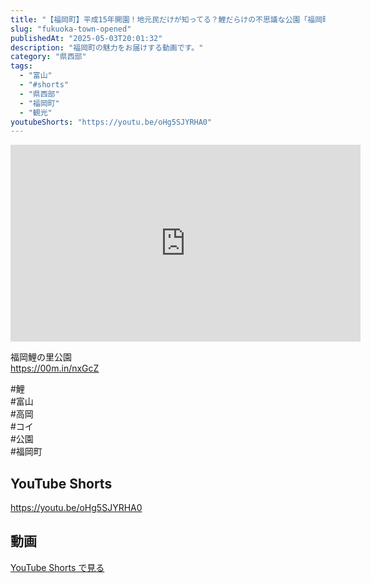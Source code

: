 ```yaml
---
title: "【福岡町】平成15年開園！地元民だけが知ってる？鯉だらけの不思議な公園「福岡町鯉の里公園」 #shorts"
slug: "fukuoka-town-opened"
publishedAt: "2025-05-03T20:01:32"
description: "福岡町の魅力をお届けする動画です。"
category: "県西部"
tags: 
  - "富山"
  - "#shorts"
  - "県西部"
  - "福岡町"
  - "観光"
youtubeShorts: "https://youtu.be/oHg5SJYRHA0"
---
```


<iframe width="560" height="315" src="https://www.youtube.com/embed/uJrQ5ZScgDQ" frameborder="0" allowfullscreen></iframe>

福岡鯉の里公園<br />
https://00m.in/nxGcZ

#鯉<br />
#富山<br />
#高岡<br />
#コイ<br />
#公園<br />
#福岡町

## YouTube Shorts

https://youtu.be/oHg5SJYRHA0

## 動画

[YouTube Shorts で見る](https://youtu.be/oHg5SJYRHA0)

